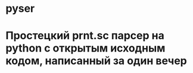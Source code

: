 # pyser
<h1>Простецкий prnt.sc парсер на python с открытым исходным кодом, написанный за один вечер</h1>
